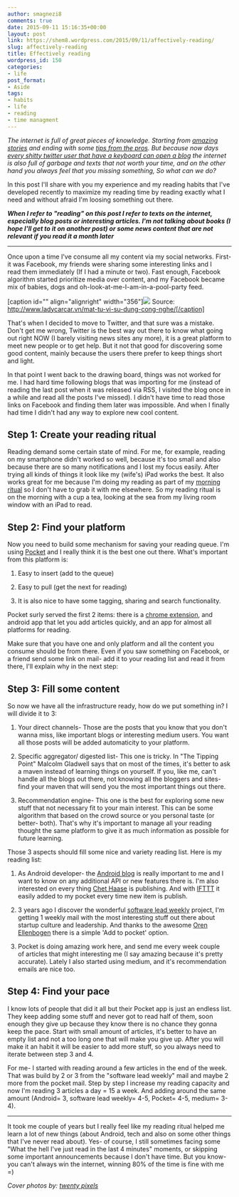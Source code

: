 ```yaml
---
author: smagnezi8
comments: true
date: 2015-09-11 15:16:35+00:00
layout: post
link: https://shem8.wordpress.com/2015/09/11/affectively-reading/
slug: affectively-reading
title: Effectively reading
wordpress_id: 150
categories:
- life
post_format:
- Aside
tags:
- habits
- life
- reading
- time managment
---
```


_The internet is full of great pieces of knowledge. Starting from [amazing stories](http://www.wired.com/2014/10/cheating-video-poker) and ending with some [tips from the pros](http://www.marcandangel.com/2014/07/06/12-quiet-rituals-of-enormously-successful-humans/). But because now days [every shitty twitter user that have a keyboard can open a blog](https://shem8.wordpress.com) the internet is also full of garbage and texts that not worth your time, and on the other hand you always feel that you missing something, So what can we do?_
<!--more-->

In this post I'll share with you my experience and my reading habits that I've developed recently to maximize my reading time by reading exactly what I need and without afraid I'm loosing something out there.

***When I refer to "reading" on this post I refer to texts on the internet, especially blog posts or interesting articles. I'm not talking about books (I hope I'll get to it on another post) or some news content that are not relevant if you read it a month later***



* * *



Once upon a time I've consume all my content via my social networks. First- it was Facebook, my friends were sharing some interesting links and I read them immediately (If I had a minute or two). Fast enough, Facebook algorithm started prioritize media over content, and my Facebook became mix of babies, dogs and oh-look-at-me-I-am-in-a-pool-party feed.

[caption id="" align="alignright" width="356"]![](http://i2.wp.com/www.ladycarcar.vn/wp-content/uploads/internet1.jpg?resize=356%2C193) Source: http://www.ladycarcar.vn/mat-tu-vi-su-dung-cong-nghe/[/caption]

That's when I decided to move to Twitter, and that sure was a mistake. Don't get me wrong, Twitter is the best way out there to know what going out right NOW (I barely visiting news sites any more), it is a great platform to meet new people or to get help. But it not that good for discovering some good content, mainly because the users there prefer to keep things short and light.

In that point I went back to the drawing board, things was not worked for me. I had hard time following blogs that was importing for me (instead of reading the last post when it was released via RSS, I visited the blog once in a while and read all the posts I've missed). I didn't have time to read those links on Facebook and finding them later was impossible. And when I finally had time I didn't had any way to explore new cool content.


## Step 1: Create your reading ritual


Reading demand some certain state of mind. For me, for example, reading on my smartphone didn't worked so well, because it's too small and also because there are so many notifications and I lost my focus easily. After trying all kinds of things it look like my (wife's) iPad works the best. It also works great for me because I'm doing my reading as part of my [morning ritual](http://stevecorona.com/morning-rituals-1-10-1000/) so I don't have to grab it with me elsewhere. So my reading ritual is on the morning with a cup a tea, looking at the sea from my living room window with an iPad to read.


## Step 2: Find your platform


Now you need to build some mechanism for saving your reading queue. I'm using [Pocket](https://getpocket.com) and I really think it is the best one out there. What's important from this platform is:




  1. Easy to insert (add to the queue)


  2. Easy to pull (get the next for reading)


  3. It is also nice to have some tagging, sharing and search functionality.


Pocket surly served the first 2 items: there is a [chrome extension](https://chrome.google.com/webstore/detail/save-to-pocket/niloccemoadcdkdjlinkgdfekeahmflj?hl=en), and android app that let you add articles quickly, and an app for almost all platforms for reading.

Make sure that you have one and only platform and all the content you consume should be from there. Even if you saw something on Facebook, or a friend send some link on mail- add it to your reading list and read it from there, I'll explain why in the next step:


## Step 3: Fill some content


So now we have all the infrastructure ready, how do we put something in? I will divide it to 3:




  1. Your direct channels- Those are the posts that you know that you don't wanna miss, like important blogs or interesting medium users. You want all those posts will be added automaticity to your platform.


  2. Specific aggregator/ digested list- This one is tricky. In "The Tipping Point" Malcolm Gladwell says that on most of the times, it's better to ask a maven instead of learning things on yourself. If you, like me, can't handle all the blogs out there, not knowing all the bloggers and sites- find your maven that will send you the most important things out there.


  3. Recommendation engine- This one is the best for exploring some new stuff that not necessary fit to your main interest. This can be some algorithm that based on the crowd source or you personal taste (or better- both). That's why it's important to manage all your reading thought the same platform to give it as much information as possible for future learning.


Those 3 aspects should fill some nice and variety reading list. Here is my reading list:


  1. As Android developer- the [Android blog](http://android-developers.blogspot.co.il/) is really important to me and I want to know on any additional API or new features there is. I'm also interested on every thing [Chet Haase](https://medium.com/@chethaase) is publishing. And with [IFTTT](https://ifttt.com/) it easily added to my pocket every time new item is publish.


  2. 3 years ago I discover the wonderful [software lead weekly](http://softwareleadweekly.com/) project, I'm getting 1 weekly mail with the most interesting stuff out there about startup culture and leadership. And thanks to the awesome [Oren Ellenbogen](https://twitter.com/orenellenbogen) there is a simple 'Add to pocket' option.


  3. Pocket is doing amazing work here, and send me every week couple of articles that might interesting me (I say amazing because it's pretty accurate). Lately I also started using medium, and it's recommendation emails are nice too.




## Step 4: Find your pace


I know lots of people that did it all but their Pocket app is just an endless list. They keep adding some stuff and never got to read half of them, soon enough they give up because they know there is no chance they gonna keep the pace. Start with small amount of articles, it's better to have an empty list and not a too long one that will make you give up. After you will make it an habit it will be easier to add more stuff, so you always need to iterate between step 3 and 4.

For me- I started with reading around a few articles in the end of the week. That was build by 2 or 3 from the "software lead weekly" mail and maybe 2 more from the pocket mail. Step by step I increase my reading capacity and now I'm reading 3 articles a day = 15 a week. And adding around the same amount (Android= 3, software lead weekly= 4-5, Pocket= 4-5, medium= 3-4).



* * *



It took me couple of years but I really feel like my reading ritual helped me learn a lot of new things (about Android, tech and also on some other things that I've never read about). Yes- of course, I still sometimes facing some "What the hell I've just read in the last 4 minutes" moments, or skipping some important announcements because I don't have time. But you know- you can't always win the internet, winning 80% of the time is fine with me =)

_Cover photos by: [twenty pixels](http://20px.com/blog/2013/03/31/how-i-feel-when-i-put-stuff-on-the-internet/#.VfLQrZ2qqko)_
